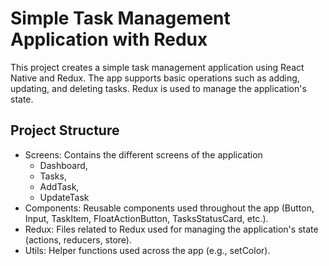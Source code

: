 # Simple Task Management Application with Redux

This project creates a simple task management application using React Native and Redux. The app supports basic operations such as adding, updating, and deleting tasks. Redux is used to manage the application's state.

## Project Structure

- Screens: Contains the different screens of the application
  - Dashboard,
  - Tasks,
  - AddTask,
  - UpdateTask
- Components: Reusable components used throughout the app (Button, Input, TaskItem, FloatActionButton, TasksStatusCard, etc.).
- Redux: Files related to Redux used for managing the application's state (actions, reducers, store).
- Utils: Helper functions used across the app (e.g., setColor).
